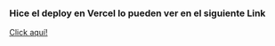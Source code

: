 <h3>Hice el deploy en Vercel lo pueden ver en el siguiente Link</h3>
<a href="https://hamburguesas-extremas.vercel.app/" target="_blank">Click aquí!</a>
